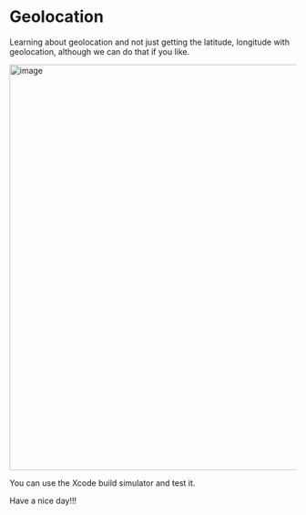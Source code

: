 # Geolocation

Learning about geolocation and not just getting the latitude, longitude with geolocation, although we can do that if you like.

<img width="712" alt="image" src="https://github.com/turtle-evolution/js30/assets/70047028/6e8cc2bb-8fd1-4cde-bdd4-dac75f86b2fe">

You can use the Xcode build simulator and test it.

Have a nice day!!!
